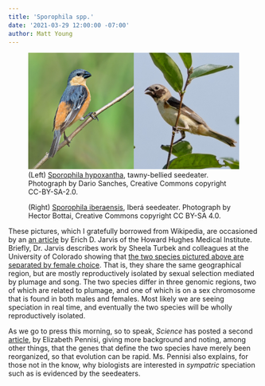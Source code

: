 ```yaml
---
title: 'Sporophila spp.'
date: '2021-03-29 12:00:00 -07:00'
author: Matt Young
---
```

<figure>
<img src="/uploads/2021/Sporophila_Pair_1280.jpg" alt="Seedeaters"/>
<figcaption>(Left) <a href="https://en.wikipedia.org/wiki/Tawny-bellied_seedeater">Sporophila hypoxantha</a>, tawny-bellied seedeater. Photograph by Dario Sanches, Creative Commons copyright CC-BY-SA-2.0.

(Right) <a href="https://en.wikipedia.org/wiki/Ibera_seedeater">Sporophila iberaensis</a>, Iberá seedeater. Photograph by Hector Bottai, Creative Commons copyright CC BY-SA 4.0.
</figcaption>
</figure>

These pictures, which I gratefully borrowed from Wikipedia, are occasioned by an <a href="https://science.sciencemag.org/content/371/6536/1312.full">an article</a> by Erich D. Jarvis of the Howard Hughes Medical Institute. Briefly, Dr. Jarvis describes work by Sheela Turbek and colleagues at the University of Colorado showing that <a href="https://science.sciencemag.org/content/371/6536/eabc0256">the two species pictured above are separated by female choice</a>. That is, they share the same geographical region, but are mostly reproductively isolated by sexual selection mediated by plumage and song. The two species differ in three genomic regions, two of which are related to plumage, and one of which is on a sex chromosome that is found in both males and females. Most likely we are seeing speciation in real time, and eventually the two species will be wholly reproductively isolated.

As we go to press this morning, so to speak, <i>Science</i> has posted a second <a href="https://www.sciencemag.org/news/2021/03/tiny-differences-plumage-and-song-have-split-two-nearly-identical-birds-different">article</a>, by Elizabeth Pennisi, giving more background and noting, among other things, that the genes that define the two species have merely been reorganized, so that evolution can be rapid. Ms. Pennisi also explains, for those not in the know, why biologists are interested in <i>sympatric</i> speciation such as is evidenced by the seedeaters.
